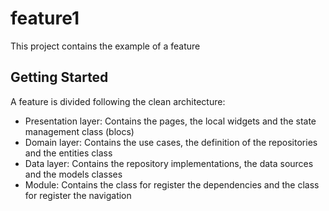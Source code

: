 # feature1

This project contains the example of a feature

## Getting Started

A feature is divided following the clean architecture:
- Presentation layer: Contains the pages, the local widgets and the state management class (blocs)
- Domain layer: Contains the use cases, the definition of the repositories and the entities class
- Data layer: Contains the repository implementations, the data sources and the models classes
- Module: Contains the class for register the dependencies and the class for register the navigation

